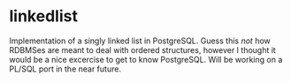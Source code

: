 linkedlist
==========

Implementation of a singly linked list in PostgreSQL. Guess this _not_ how
RDBMSes are meant to deal with ordered structures, however I thought it would
be a nice excercise to get to know PostgreSQL. Will be working on a PL/SQL
port in the near future.

